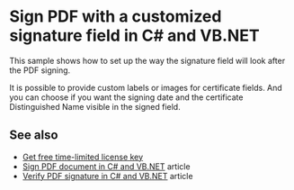 # Sign PDF with a customized signature field in C# and VB.NET
This sample shows how to set up the way the signature field will look after the PDF signing.

It is possible to provide custom labels or images for certificate fields. And you can choose if you want the signing date and the certificate Distinguished Name visible in the signed field.

## See also
* [Get free time-limited license key](https://bitmiracle.com/pdf-library/download-pdf-library.aspx)
* [Sign PDF document in C# and VB.NET](https://bitmiracle.com/pdf-library/sign-pdf.aspx) article
* [Verify PDF signature in C# and VB.NET](https://bitmiracle.com/pdf-library/verify-pdf-signature.aspx) article